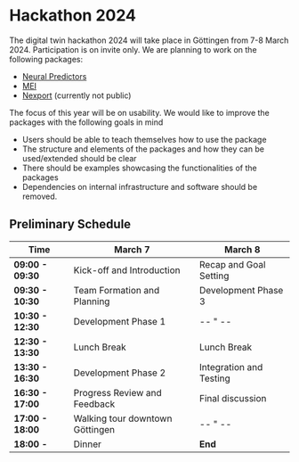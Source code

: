 # Hackathon 2024

The digital twin hackathon 2024 will take place in Göttingen from 7-8 March 2024. Participation is on invite only. 
We are planning to work on the following packages:

- [Neural Predictors](https://github.com/sinzlab/neuralpredictors)
- [MEI](https://github.com/sinzlab/mei)
- [Nexport](https://github.com/sinzlab/nexport) (currently not public)

The focus of this year will be on usability. We would like to improve the packages with the following goals in mind
- Users should be able to teach themselves how to use the package
- The structure and elements of the packages and how they can be used/extended should be clear
- There should be examples showcasing the functionalities of the packages
- Dependencies on internal infrastructure and software should be removed.

## Preliminary Schedule

| Time            | March 7                                  | March 8                                   |
|-----------------|-------------------------------------------------|---------------------------------------------------|
| **09:00 - 09:30** | Kick-off and Introduction                    | Recap and Goal Setting                            |
| **09:30 - 10:30** | Team Formation and Planning                  | Development Phase 3                               |
| **10:30 - 12:30** | Development Phase 1                          | -- " --                               |
| **12:30 - 13:30** | Lunch Break        | Lunch Break               |
| **13:30 - 16:30** | Development Phase 2                          | Integration and Testing                           |
| **16:30 - 17:00** | Progress Review and Feedback                 | Final discussion                          |
| **17:00 - 18:00**   | Walking tour downtown Göttingen                                 | -- " --                                                  | 
| **18:00 -**   | Dinner |  **End** |    


